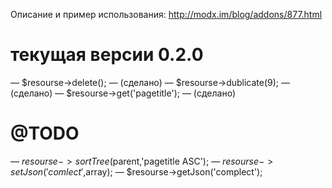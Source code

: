 Описание и пример использования: 
http://modx.im/blog/addons/877.html

текущая версии 0.2.0
====================
— $resourse->delete(); — (сделано)
— $resourse->dublicate(9); — (сделано)
— $resourse->get('pagetitle'); — (сделано)

@TODO
=====
— $resourse->sortTree($parent,'pagetitle ASC');
— $resourse->setJson('comlect',$array);
— $resourse->getJson('complect');